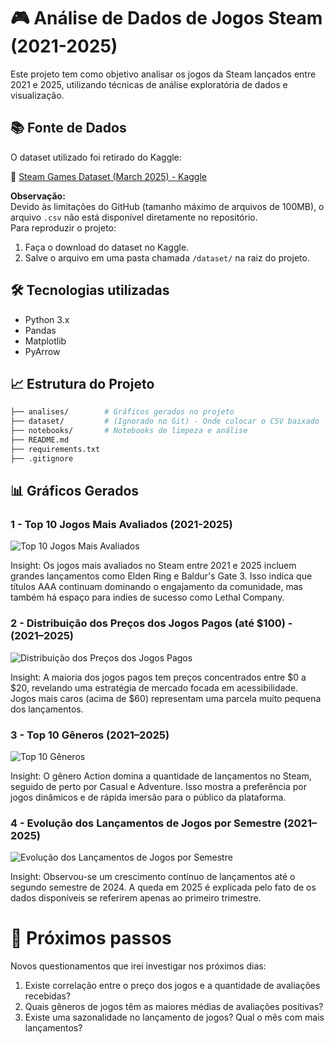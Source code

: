 # 🎮 Análise de Dados de Jogos Steam (2021-2025)

Este projeto tem como objetivo analisar os jogos da Steam lançados entre 2021 e 2025, utilizando técnicas de análise exploratória de dados e visualização.

## 📚 Fonte de Dados

O dataset utilizado foi retirado do Kaggle:

🔗 [Steam Games Dataset (March 2025) - Kaggle](https://www.kaggle.com/datasets/artermiloff/steam-games-dataset?select=games_march2025_full.csv)

**Observação:**  
Devido às limitações do GitHub (tamanho máximo de arquivos de 100MB), o arquivo `.csv` não está disponível diretamente no repositório.  
Para reproduzir o projeto:
1. Faça o download do dataset no Kaggle.
2. Salve o arquivo em uma pasta chamada `/dataset/` na raiz do projeto.

## 🛠️ Tecnologias utilizadas

- Python 3.x
- Pandas
- Matplotlib
- PyArrow

## 📈 Estrutura do Projeto

```bash
├── analises/        # Gráficos gerados no projeto
├── dataset/         # (Ignorado no Git) - Onde colocar o CSV baixado
├── notebooks/       # Notebooks de limpeza e análise
├── README.md
├── requirements.txt
├── .gitignore
```

## 📊 Gráficos Gerados

### 1 - Top 10 Jogos Mais Avaliados (2021-2025)

![Top 10 Jogos Mais Avaliados](análises/top10_mais_avaliados.png)

Insight:
Os jogos mais avaliados no Steam entre 2021 e 2025 incluem grandes lançamentos como Elden Ring e Baldur's Gate 3. Isso indica que títulos AAA continuam dominando o engajamento da comunidade, mas também há espaço para indies de sucesso como Lethal Company.

### 2 - Distribuição dos Preços dos Jogos Pagos (até $100) - (2021–2025)

![Distribuição dos Preços dos Jogos Pagos](análises/distribuicao_precos_jogos_pagos_ate_100.png)

Insight:
A maioria dos jogos pagos tem preços concentrados entre $0 a $20, revelando uma estratégia de mercado focada em acessibilidade. Jogos mais caros (acima de $60) representam uma parcela muito pequena dos lançamentos.

### 3 - Top 10 Gêneros (2021–2025)

![Top 10 Gêneros](análises/top10_generos.png)

Insight:
O gênero Action domina a quantidade de lançamentos no Steam, seguido de perto por Casual e Adventure. Isso mostra a preferência por jogos dinâmicos e de rápida imersão para o público da plataforma.

### 4 - Evolução dos Lançamentos de Jogos por Semestre (2021–2025)

![Evolução dos Lançamentos de Jogos por Semestre](análises/evolucao_lancamentos_semestre.png)

Insight:
Observou-se um crescimento contínuo de lançamentos até o segundo semestre de 2024. A queda em 2025 é explicada pelo fato de os dados disponíveis se referirem apenas ao primeiro trimestre.

# 🔮 Próximos passos

Novos questionamentos que irei investigar nos próximos dias:
1. Existe correlação entre o preço dos jogos e a quantidade de avaliações recebidas?
2. Quais gêneros de jogos têm as maiores médias de avaliações positivas?
3. Existe uma sazonalidade no lançamento de jogos? Qual o mês com mais lançamentos?